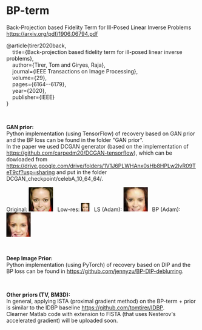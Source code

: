 # BP-term
Back-Projection based Fidelity Term for Ill-Posed Linear Inverse Problems  
https://arxiv.org/pdf/1906.06794.pdf

@article{tirer2020back,  
  &nbsp; &nbsp; title={Back-projection based fidelity term for ill-posed linear inverse problems},  
  &nbsp; &nbsp; author={Tirer, Tom and Giryes, Raja},  
  &nbsp; &nbsp; journal={IEEE Transactions on Image Processing},  
  &nbsp; &nbsp; volume={29},  
  &nbsp; &nbsp; pages={6164--6179},  
  &nbsp; &nbsp; year={2020},  
  &nbsp; &nbsp; publisher={IEEE}  
}

<br/>

**GAN prior:**  
Python implementation (using TensorFlow) of recovery based on GAN prior and the BP loss can be found in the folder "GAN prior".  
In the paper we used DCGAN generator (based on the implementation of https://github.com/carpedm20/DCGAN-tensorflow), which can be dowloaded from
https://drive.google.com/drive/folders/1V1J6PLWHAnx0sHb8HPLw2lvR09TeT9cf?usp=sharing
and put in the folder DCGAN_checkpoint/celebA_10_64_64/.

Original: <img src="/GAN%20prior/results/SR/202587_X0.png"> &nbsp;
Low-res: <img src="/GAN%20prior/results/SR/202587_Y.png"> &nbsp;
LS (Adam): <img src="/GAN%20prior/results/SR/202587_LS.png"> &nbsp;
BP (Adam): <img src="/GAN%20prior/results/SR/202587_BP.png">

<br/>

**Deep Image Prior:**  
Python implementation (using PyTorch) of recovery based on DIP and the BP loss can be found in https://github.com/jennyzu/BP-DIP-deblurring.

<br/>

**Other priors (TV, BM3D):**  
In general, applying ISTA (proximal gradient method) on the BP-term + prior is similar to the IDBP baseline https://github.com/tomtirer/IDBP.  
Clearner Matlab code with extension to FISTA (that uses Nesterov's accelerated gradient) will be uploaded soon.
